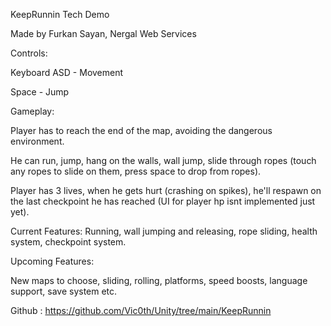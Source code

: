 KeepRunnin Tech Demo

Made by Furkan Sayan, Nergal Web Services

Controls:

Keyboard ASD - Movement

Space - Jump


Gameplay:

Player has to reach the end of the map, avoiding the dangerous environment.

He can run, jump, hang on the walls, wall jump, slide through ropes (touch any ropes to slide on them, press space to drop from ropes).

Player has 3 lives, when he gets hurt (crashing on spikes), he'll respawn on the last checkpoint he has reached (UI for player hp isnt implemented just yet).


Current Features: Running, wall jumping and releasing, rope sliding, health system, checkpoint system.


Upcoming Features:

New maps to choose, sliding, rolling, platforms, speed boosts, language support, save system etc.


Github  : https://github.com/Vic0th/Unity/tree/main/KeepRunnin
